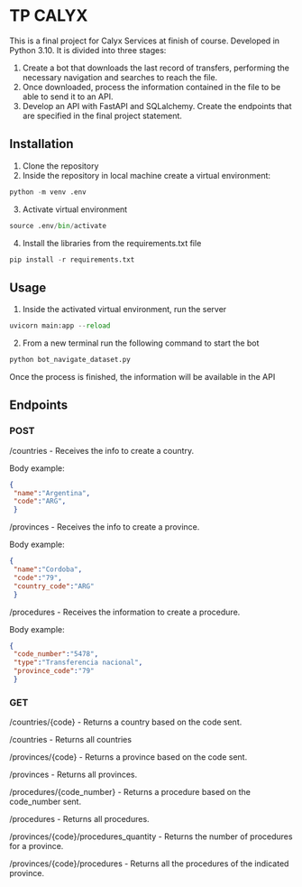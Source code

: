 # TP CALYX

This is a final project for Calyx Services at finish of course. Developed in Python 3.10. It is divided into three stages:
1) Create a bot that downloads the last record of transfers, performing the necessary navigation and searches to reach the file.
2) Once downloaded, process the information contained in the file to be able to send it to an API.
3) Develop an API with FastAPI and SQLalchemy. Create the endpoints that are specified in the final project statement.

## Installation

1) Clone the repository
2) Inside the repository in local machine create a virtual environment:

```python
python -m venv .env
```
3) Activate virtual environment

```python
source .env/bin/activate      
```
4) Install the libraries from the requirements.txt file

```python
pip install -r requirements.txt      
```

## Usage

1) Inside the activated virtual environment, run the server

```python
uvicorn main:app --reload   
```

2) From a new terminal run the following command to start the bot

```python
python bot_navigate_dataset.py  
```

Once the process is finished, the information will be available in the API

## Endpoints
### POST
/countries - Receives the info to create a country.

Body example:
```json
{
 "name":"Argentina",
 "code":"ARG", 
 }
```

/provinces - Receives the info to create a province.

Body example:
```json
{
 "name":"Cordoba",
 "code":"79", 
 "country_code":"ARG"
 }
```
/procedures - Receives the information to create a procedure.

Body example:
```json
{
 "code_number":"5478",
 "type":"Transferencia nacional", 
 "province_code":"79"
 }
```

### GET
/countries/{code} - Returns a country based on the code sent.
 
/countries - Returns all countries

/provinces/{code} - Returns a province based on the code sent.

/provinces - Returns all provinces.


/procedures/{code_number} - Returns a procedure based on the code_number sent.

/procedures - Returns all procedures.

/provinces/{code}/procedures_quantity - Returns the number of procedures for a province.

/provinces/{code}/procedures - Returns all the procedures of the indicated province.

